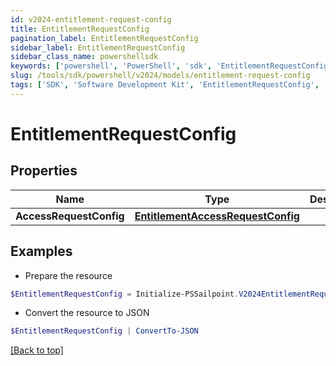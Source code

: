 ```yaml
---
id: v2024-entitlement-request-config
title: EntitlementRequestConfig
pagination_label: EntitlementRequestConfig
sidebar_label: EntitlementRequestConfig
sidebar_class_name: powershellsdk
keywords: ['powershell', 'PowerShell', 'sdk', 'EntitlementRequestConfig', 'V2024EntitlementRequestConfig'] 
slug: /tools/sdk/powershell/v2024/models/entitlement-request-config
tags: ['SDK', 'Software Development Kit', 'EntitlementRequestConfig', 'V2024EntitlementRequestConfig']
---
```



# EntitlementRequestConfig

## Properties

Name | Type | Description | Notes
------------ | ------------- | ------------- | -------------
**AccessRequestConfig** | [**EntitlementAccessRequestConfig**](entitlement-access-request-config) |  | [optional] 

## Examples

- Prepare the resource
```powershell
$EntitlementRequestConfig = Initialize-PSSailpoint.V2024EntitlementRequestConfig  -AccessRequestConfig null
```

- Convert the resource to JSON
```powershell
$EntitlementRequestConfig | ConvertTo-JSON
```


[[Back to top]](#) 

